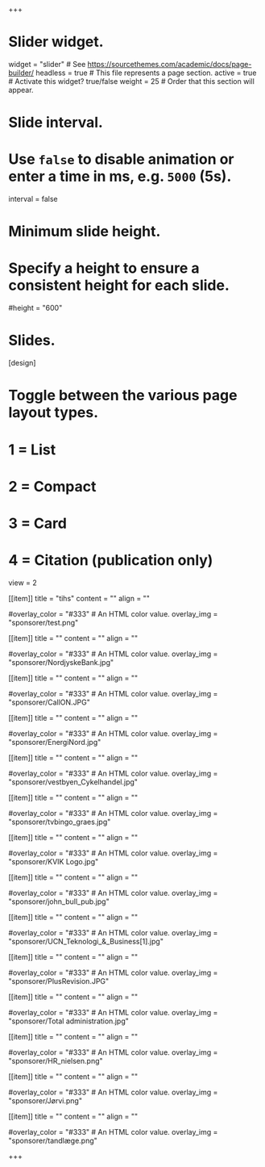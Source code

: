 +++
# Slider widget.
widget = "slider"  # See https://sourcethemes.com/academic/docs/page-builder/
headless = true  # This file represents a page section.
active = true  # Activate this widget? true/false
weight = 25  # Order that this section will appear.

# Slide interval.
# Use `false` to disable animation or enter a time in ms, e.g. `5000` (5s).
interval = false

# Minimum slide height.
# Specify a height to ensure a consistent height for each slide.
#height = "600"

# Slides.

[design]
  # Toggle between the various page layout types.
  #   1 = List
  #   2 = Compact
  #   3 = Card
  #   4 = Citation (publication only)
  view = 2

[[item]]
  title = "tihs"
  content = ""
  align = ""

  #overlay_color = "#333"  # An HTML color value.
  overlay_img = "sponsorer/test.png"

[[item]]
  title = ""
  content = ""
  align = ""

  #overlay_color = "#333"  # An HTML color value.
  overlay_img = "sponsorer/NordjyskeBank.jpg"

[[item]]
  title = ""
  content = ""
  align = ""

  #overlay_color = "#333"  # An HTML color value.
  overlay_img = "sponsorer/CallON.JPG"

[[item]]
  title = ""
  content = ""
  align = ""

  #overlay_color = "#333"  # An HTML color value.
  overlay_img = "sponsorer/EnergiNord.jpg"

[[item]]
  title = ""
  content = ""
  align = ""

  #overlay_color = "#333"  # An HTML color value.
  overlay_img = "sponsorer/vestbyen_Cykelhandel.jpg"

[[item]]
  title = ""
  content = ""
  align = ""

  #overlay_color = "#333"  # An HTML color value.
  overlay_img = "sponsorer/tvbingo_graes.jpg"

[[item]]
  title = ""
  content = ""
  align = ""

  #overlay_color = "#333"  # An HTML color value.
  overlay_img = "sponsorer/KVIK Logo.jpg"

[[item]]
  title = ""
  content = ""
  align = ""

  #overlay_color = "#333"  # An HTML color value.
  overlay_img = "sponsorer/john_bull_pub.jpg"

[[item]]
  title = ""
  content = ""
  align = ""

  #overlay_color = "#333"  # An HTML color value.
  overlay_img = "sponsorer/UCN_Teknologi_&_Business[1].jpg"

[[item]]
  title = ""
  content = ""
  align = ""

  #overlay_color = "#333"  # An HTML color value.
  overlay_img = "sponsorer/PlusRevision.JPG"

[[item]]
  title = ""
  content = ""
  align = ""

  #overlay_color = "#333"  # An HTML color value.
  overlay_img = "sponsorer/Total administration.jpg"

[[item]]
  title = ""
  content = ""
  align = ""

  #overlay_color = "#333"  # An HTML color value.
  overlay_img = "sponsorer/HR_nielsen.png"

[[item]]
  title = ""
  content = ""
  align = ""

  #overlay_color = "#333"  # An HTML color value.
  overlay_img = "sponsorer/Jørvi.png"

[[item]]
  title = ""
  content = ""
  align = ""

  #overlay_color = "#333"  # An HTML color value.
  overlay_img = "sponsorer/tandlæge.png"

+++
